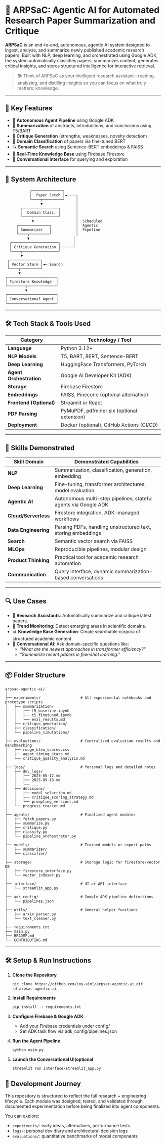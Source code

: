 # 🧠 ARPSaC: Agentic AI for Automated Research Paper Summarization and Critique

**ARPSaC** is an end-to-end, autonomous, agentic AI system designed to ingest, analyze, and summarize newly published academic research papers. Built with NLP, deep learning, and orchestrated using Google ADK, the system automatically classifies papers, summarizes content, generates critical insights, and stores structured intelligence for interactive retrieval.

> 📚 Think of ARPSaC as your intelligent research assistant—reading, analyzing, and distilling insights so you can focus on what truly matters: knowledge.

---

## 🚀 Key Features

- 🤖 **Autonomous Agent Pipeline** using Google ADK
- 📝 **Summarization** of abstracts, introductions, and conclusions using T5/BART
- 🧠 **Critique Generation** (strengths, weaknesses, novelty detection)
- 🧩 **Domain Classification** of papers via fine-tuned BERT
- 🔍 **Semantic Search** using Sentence-BERT embeddings & FAISS
- 🔄 **Real-Time Knowledge Base** using Firebase Firestore
- 💬 **Conversational Interface** for querying and exploration

---

## 🧱 System Architecture
```text
           ┌──────────────┐
           │  Paper Fetch │◄────┐
           └────┬─────────┘     │
                ▼               │
       ┌────────────────┐       │
       │  Domain Class. │       │
       └────┬───────────┘       │
            ▼                   │  Scheduled
     ┌──────────────┐           │  Agentic
     │ Summarizer   │           │  Pipeline
     └────┬─────────┘           │
          ▼                    │
  ┌─────────────────────┐      │
  │ Critique Generation │──────┘
  └────┬────────────────┘
       ▼
 ┌──────────────┐
 │ Vector Store │◄─ Search
 └────┬─────────┘
      ▼
┌──────────────────────┐
│ Firestore Knowledge  │
└────────┬─────────────┘
         ▼
┌──────────────────────┐
│ Conversational Agent │
└──────────────────────┘
```

---

## 🛠️ Tech Stack & Tools Used

| Category             | Technology / Tool                            |
|----------------------|----------------------------------------------|
| **Language**         | Python 3.12+                                 |
| **NLP Models**       | T5, BART, BERT, Sentence-BERT                |
| **Deep Learning**    | HuggingFace Transformers, PyTorch            |
| **Agent Orchestration** | Google AI Developer Kit (ADK)            |
| **Storage**          | Firebase Firestore                           |
| **Embeddings**       | FAISS, Pinecone (optional alternative)       |
| **Frontend (Optional)** | Streamlit or React                        |
| **PDF Parsing**      | PyMuPDF, pdfminer.six (optional extension)   |
| **Deployment**       | Docker (optional), GitHub Actions (CI/CD)    |

---

## 🧠 Skills Demonstrated

| Skill Domain         | Demonstrated Capabilities                                       |
|----------------------|-----------------------------------------------------------------|
| **NLP**              | Summarization, classification, generation, embedding            |
| **Deep Learning**    | Fine-tuning, transformer architectures, model evaluation        |
| **Agentic AI**       | Autonomous multi-step pipelines, stateful agents via Google ADK |
| **Cloud/Serverless** | Firestore integration, ADK-managed workflows                    |
| **Data Engineering** | Parsing PDFs, handling unstructured text, storing embeddings    |
| **Search**           | Semantic vector search via FAISS                                |
| **MLOps**            | Reproducible pipelines, modular design                          |
| **Product Thinking** | Practical tool for academic research automation                 |
| **Communication**    | Query interface, dynamic summarization-based conversations      |

---

## 🔍 Use Cases

- 🧠 **Research Assistants**: Automatically summarize and critique latest papers.
- 🔬 **Trend Monitoring**: Detect emerging areas in scientific domains.
- 📊 **Knowledge Base Generation**: Create searchable corpora of structured academic content.
- 💬 **Conversational AI**: Ask domain-specific questions like:
  - *"What are the newest approaches in transformer efficiency?"*
  - *"Summarize recent papers in few-shot learning."*

---

## 📦 Folder Structure

```text
arpsac-agentic-ai/
│
├── experiments/                  # All experimental notebooks and prototype scripts
│   ├── summarization/
│   │   ├── t5_baseline.ipynb
│   │   ├── t5_finetuned.ipynb
│   │   └── eval_results.md
│   ├── critique_generation/
│   ├── classification/
│   └── pipeline_simulations/
│
├── evaluations/                  # Centralized evaluation results and benchmarking
│   ├── rouge_bleu_scores.csv
│   ├── agent_timing_stats.md
│   └── critique_quality_analysis.md
│
├── logs/                         # Personal logs and detailed notes
│   ├── dev_logs/
│   │   ├── 2025-05-17.md
│   │   ├── 2025-05-18.md
│   │   └── ...
│   ├── decisions/
│   │   ├── model_selection.md
│   │   ├── critique_scoring_strategy.md
│   │   └── prompting_versions.md
│   └── progress_tracker.md
│
├── agents/                       # Finalized agent modules
│   ├── fetch_papers.py
│   ├── summarize.py
│   ├── critique.py
│   ├── classify.py
│   └── pipeline_orchestrator.py
│
├── models/                       # Trained models or export paths
│   ├── summarizer/
│   └── classifier/
│
├── storage/                      # Storage logic for firestore/vector DB
│   ├── firestore_interface.py
│   └── vector_indexer.py
│
├── interface/                    # UI or API interface
│   └── streamlit_app.py
│
├── adk_config/                   # Google ADK pipeline definitions
│   └── pipelines.json
│
├── utils/                        # General helper functions
│   ├── arxiv_parser.py
│   └── text_cleaner.py
│
├── requirements.txt
├── main.py
├── README.md
└── CONTRIBUTING.md
```
---

## 🛠️ Setup & Run Instructions

1. **Clone the Repository**
   ```bash
   git clone https://github.com/joy-aiml/arpsac-agentic-ai.git
   cd arpsac-agentic-ai
   ```

2. **Install Requirements**
   ```bash
   pip install -r requirements.txt
   ```

3. **Configure Firebase & Google ADK**
   - Add your Firebase credentials under config/
   - Set ADK task flow via adk_config/pipelines.json
  

4. **Run the Agent Pipeline**
   ```bash
   python main.py
   ```

5. **Launch the Conversational UI(optional**
   ```bash
   streamlit run interface/streamlit_app.py
   ```

 ## 📒 Development Journey

This repository is structured to reflect the full research + engineering lifecycle. Each module was designed, tested, and validated through documented experimentation before being finalized into agent components.

You can explore:
- `experiments/`: early ideas, alternatives, performance tests
- `logs/`: personal dev diary and architectural decision logs
- `evaluations/`: quantitative benchmarks of model components


